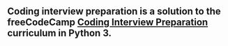 ## Coding interview preparation is a solution to the freeCodeCamp [Coding Interview Preparation](https://www.freecodecamp.org/learn/coding-interview-prep/algorithms/) curriculum in Python 3.